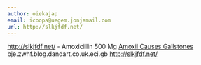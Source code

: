 ```yaml
---
author: oiekajap
email: icoopa@uegem.jonjamail.com
url: http://slkjfdf.net/
---
```


http://slkjfdf.net/ - Amoxicillin 500 Mg <a href="http://slkjfdf.net/">Amoxil Causes Gallstones</a> bje.zwhf.blog.dandart.co.uk.eci.gb http://slkjfdf.net/